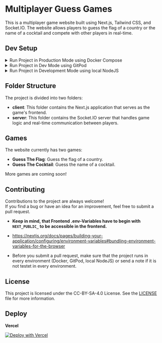 # Multiplayer Guess Games

This is a multiplayer game website built using Next.js, Tailwind CSS, and Socket.IO.
The website allows players to guess
the flag of a country or the name of a cocktail and compete with other players in real-time.

## Dev Setup

<details>
<summary>Run Project in Production Mode using Docker Compose</summary>

### Run Project in Production Mode

To get started, you will need to have [Docker](https://docs.docker.com/get-docker/) installed on your machine.
Once Docker is installed, you can run the
following command to start the application:

Start the docker-compose setup:

```bash
docker-compose up --build
```

This will start both the client and server applications,
and you can access the game by navigating to http://guessthething.localhost in your browser.

Client application will be running on http://guessthething.localhost, and the server application will be running on
http://api.guessthething.localhost.
</details>

<details>
<summary>Run Project in Dev Mode using GitPod</summary>

### Run Project in Dev Mode using GitPod

- First you need to install
  the [GitPod Browser Extension](https://www.gitpod.io/docs/configure/user-settings/browser-extension), then you can
  click
  on the button below to start the project in GitPod.

- Now you can start the project by clicking on the button next to the "Code" button in the top right corner:
  ![Screenshot](https://zockerbandewqhd.nimbusweb.me/box/attachment/10234588/7nyg6sosh611lkliibrf/d2CNYbWn5ULiwZFY/screenshot-github.com-2024.02.10-00_50_18.png)

- Login to GitPod and wait for the project to start.
    - The Project will be installed and started automatically.

- Access the Application by clicking on the "Open Browser" button in the bottom right corner:
  ![Screenshot](https://zockerbandewqhd.nimbusweb.me/box/attachment/10234594/641inbfau2ud6gp52pb9/TZ58Koy9NRng3CnD/screenshot-uhmarlon-guessthething-65249tt4ht3.ws-eu108.gitpod.io-2024.02.10-00_53_23.png)

- If you closed the notification, you can access the application by clicking on the `PORTS`-Tab and Click on "Open
  Browser" button:
  ![Screenshot](https://zockerbandewqhd.nimbusweb.me/box/attachment/10234622/l5qrxmhyrxx290r13x3o/H72UC7CAJyGb3NnD/screenshot-uhmarlon-guessthething-65249tt4ht3.ws-eu108.gitpod.io-2024.02.10-00_54_47.png)

#### Restarting the Project

- To stop the Project, you can click into the terminal and press `Ctrl + C`.
- To start the Project again, you can run the following command:
  ```bash
  ./startGitPod
  ```

**⚠️ ATTENTION:** The `.env`-file of the server is regularly not needed. In GitPod mode, the `.env`-file is copied from
the
client
and overwrites the one from the server.

</details>

<details>
<summary>Run Project in Development Mode using local NodeJS</summary>

### Run Project in Development Mode using local NodeJS

Choose the correct NPM Version using NVM:  
**Maybe you have to be the administrator of your system, so try to use sudo BUT JUST FOR NVM INSTALL**

```bash
sudo su
nvm install 
exit
nvm use
```

Install all npm dependencies:

```bash
npm run install-dependencies
```

Start the client application:

```bash
npm run dev-client
```

Start the server application in extra terminal:

```bash
npm run dev-server
```

The client application will be running on http://localhost:3000, and the server application will be running on
http://localhost:3001.
</details>

## Folder Structure

The project is divided into two folders:

- **client**: This folder contains the Next.js application that serves as the game's frontend.
- **server**: This folder contains the Socket.IO server that handles game logic and real-time communication between
  players.

## Games

The website currently has two games:

- **Guess The Flag**: Guess the flag of a country.
- **Guess The Cocktail**: Guess the name of a cocktail.

More games are coming soon!

## Contributing

Contributions to the project are always welcome!  
If you find a bug or have an idea for an improvement, feel free to
submit a pull request.

- **Keep in mind, that Frontend .env-Variables have to begin with `NEXT_PUBLIC_` to be accessible in the frontend.**
- https://nextjs.org/docs/pages/building-your-application/configuring/environment-variables#bundling-environment-variables-for-the-browser

- Before you submit a pull request, make sure that the project runs in every environment (Docker, GitPod, local NodeJS)
  or send a note if it is not testet in every environment.

## License

This project is licensed under the CC-BY-SA-4.0 License. See the [LICENSE](LICENSE) file for more information.

## Deploy

**Vercel**

[![Deploy with Vercel](https://vercel.com/button)](https://vercel.com/new/clone?repository-url=https://github.com/uhmarlon/guess-the-flag)
